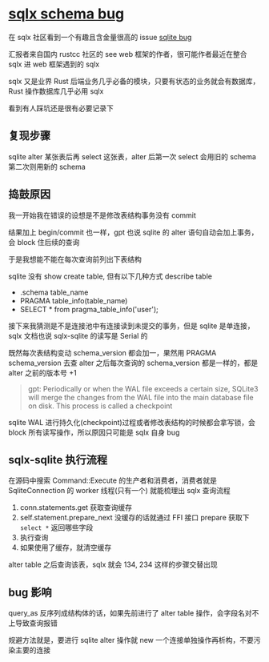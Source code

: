 # [sqlx schema bug](/2023/06/sqlx_sqlite_schema_bug.md)

在 sqlx 社区看到一个有趣且含金量很高的 issue [sqlite bug](https://github.com/launchbadge/sqlx/issues/2517)

汇报者来自国内 rustcc 社区的 see web 框架的作者，很可能作者最近在整合 sqlx 进 web 框架遇到的 sqlx

sqlx 又是业界 Rust 后端业务几乎必备的模块，只要有状态的业务就会有数据库，Rust 操作数据库几乎必用 sqlx

看到有人踩坑还是很有必要记录下

## 复现步骤

sqlite alter 某张表后再 select 这张表，alter 后第一次 select 会用旧的 schema 第二次则用新的 schema

## 捣鼓原因

我一开始我在错误的设想是不是修改表结构事务没有 commit

结果加上 begin/commit 也一样，gpt 也说 sqlite 的 alter 语句自动会加上事务，会 block 住后续的查询

于是我想能不能在每次查询前列出下表结构

sqlite 没有 show create table, 但有以下几种方式 describe table
- .schema table_name
- PRAGMA table_info(table_name)
- SELECT * from pragma_table_info('user');

接下来我猜测是不是连接池中有连接读到未提交的事务，但是 sqlite 是单连接，sqlx 文档也说 sqlx-sqlite 的读写是 Serial 的

既然每次表结构变动 schema_version 都会加一，果然用 PRAGMA schema_version 去查 alter 之后每次查询的 schema_version 都是一样的，都是 alter 之前的版本号 +1

> gpt: Periodically or when the WAL file exceeds a certain size, SQLite3 will merge the changes from the WAL file into the main database file on disk. This process is called a checkpoint

sqlite WAL 进行持久化(checkpoint)过程或者修改表结构的时候都会拿写锁，会 block 所有读写操作，所以原因只可能是 sqlx 自身 bug

## sqlx-sqlite 执行流程

在源码中搜索 Command::Execute 的生产者和消费者，消费者就是 SqliteConnection 的 worker 线程(只有一个) 就能梳理出 sqlx 查询流程

1. conn.statements.get 获取查询缓存
2. self.statement.prepare_next 没缓存的话就通过 FFI 接口 prepare 获取下 `select *` 返回哪些字段
3. 执行查询
4. 如果使用了缓存，就清空缓存

alter table 之后查询该表，sqlx 就会 134, 234 这样的步骤交替出现

## bug 影响

query_as 反序列成结构体的话，如果先前进行了 alter table 操作，会字段名对不上导致查询报错

规避方法就是，要进行 sqlite alter 操作就 new 一个连接单独操作再析构，不要污染主要的连接
